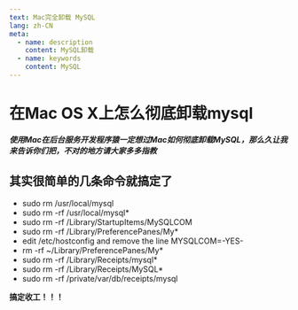 ```yaml
---
text: Mac完全卸载 MySQL
lang: zh-CN
meta:
  - name: description
    content: MySQL卸载
  - name: keywords
    content: MySQL
---
```


# 在Mac OS X上怎么彻底卸载mysql

***使用Mac在后台服务开发程序猿一定想过Mac如何彻底卸载MySQL，那么久让我来告诉你们把，不对的地方请大家多多指教***

## 其实很简单的几条命令就搞定了

* sudo rm /usr/local/mysql
* sudo rm -rf /usr/local/mysql*
* sudo rm -rf /Library/StartupItems/MySQLCOM
* sudo rm -rf /Library/PreferencePanes/My*
* edit /etc/hostconfig and remove the line MYSQLCOM=-YES-
* rm -rf ~/Library/PreferencePanes/My*
* sudo rm -rf /Library/Receipts/mysql*
* sudo rm -rf /Library/Receipts/MySQL*
* sudo rm -rf /private/var/db/receipts/mysql

**搞定收工！！！**